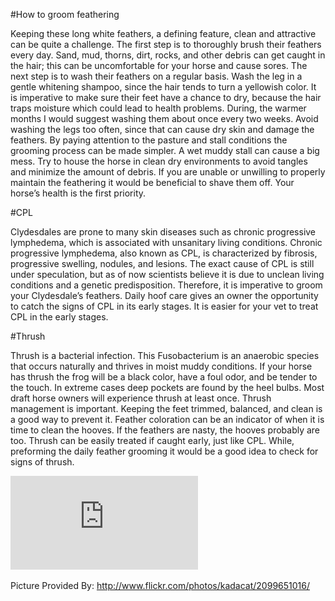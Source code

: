 #How to groom feathering

Keeping these long white feathers, a defining feature, clean and attractive can be quite a challenge. The first step is to thoroughly brush their feathers every day. Sand, mud, thorns, dirt, rocks, and other debris can get caught in the hair; this can be uncomfortable for your horse and cause sores. The next step is to wash their feathers on a regular basis. Wash the leg in a gentle whitening shampoo, since the hair tends to turn a yellowish color. It is imperative to make sure their feet have a chance to dry, because the hair traps moisture which could lead to health problems. During, the warmer months I would suggest washing them about once every two weeks. Avoid washing the legs too often, since that can cause dry skin and damage the feathers.  By paying attention to the pasture and stall conditions the grooming process can be made simpler. A wet muddy stall can cause a big mess. Try to house the horse in clean dry environments to avoid tangles and minimize the amount of debris. If you are unable or unwilling to properly maintain the feathering it would be beneficial to shave them off. Your horse’s health is the first priority. 

#CPL

Clydesdales are prone to many skin diseases such as chronic progressive lymphedema, which is associated with unsanitary living conditions.  Chronic progressive lymphedema, also known as CPL, is characterized by fibrosis, progressive swelling, nodules, and lesions. The exact cause of CPL is still under speculation, but as of now scientists believe it is due to unclean living conditions and a genetic predisposition. Therefore, it is imperative to groom your Clydesdale’s feathers. Daily hoof care gives an owner the opportunity to catch the signs of CPL in its early stages. It is easier for your vet to treat CPL in the early stages.

#Thrush

Thrush is a bacterial infection. This Fusobacterium is an anaerobic species that occurs naturally and thrives in moist muddy conditions. If your horse has thrush the frog will be a black color, have a foul odor, and be tender to the touch. In extreme cases deep pockets are found by the heel bulbs. Most draft horse owners will experience thrush at least once. Thrush management is important. Keeping the feet trimmed, balanced, and clean is a good way to prevent it. Feather coloration can be an indicator of when it is time to clean the hooves. If the feathers are nasty, the hooves probably are too. Thrush can be easily treated if caught early, just like CPL. While, preforming the daily feather grooming it would be a good idea to check for signs of thrush.

![Trush](https://github.com/paigebailey21/01-My-Blog/blob/master/thrush.pdf)

Picture Provided By:  http://www.flickr.com/photos/kadacat/2099651016/
